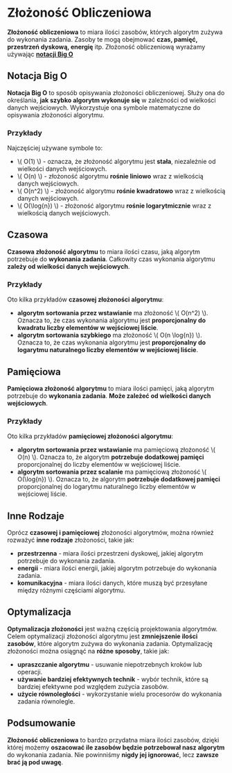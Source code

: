# Złożoność Obliczeniowa

**Złożoność obliczeniowa** to miara ilości zasobów, których algorytm zużywa do wykonania zadania. Zasoby te mogą obejmować **czas, pamięć, przestrzeń dyskową, energię** itp. Złożoność obliczeniową wyrażamy używając [ **notacji Big O**](#notacja-big-o)

## Notacja Big O
**Notacja Big O** to sposób opisywania złożoności obliczeniowej. Służy ona do określania, **jak szybko algorytm wykonuje się** w zależności od wielkości danych wejściowych. Wykorzystuje ona symbole matematyczne do opisywania złożoności algorytmu.

### Przykłady
Najczęściej używane symbole to:
- \\( O(1) \\) - oznacza, że złożoność algorytmu jest **stała**, niezależnie od wielkości danych wejściowych.
- \\( O(n) \\) - złożoność algorytmu **rośnie liniowo** wraz z wielkością danych wejściowych.
- \\( O(n^2) \\) - złożoność algorytmu **rośnie kwadratowo** wraz z wielkością danych wejściowych.
- \\( O(\log{n}) \\) - złożoność algorytmu **rośnie logarytmicznie** wraz z wielkością danych wejściowych.

## Czasowa
**Czasowa złożoność algorytmu** to miara ilości czasu, jaką algorytm potrzebuje do **wykonania zadania**. Całkowity czas wykonania algorytmu **zależy od wielkości danych wejściowych**.

### Przykłady
Oto kilka przykładów **czasowej złożoności algorytmu**: 
- **algorytm sortowania przez wstawianie** ma złożoność \\( O(n^2) \\). Oznacza to, że czas wykonania algorytmu jest **proporcjonalny do kwadratu liczby elementów w wejściowej liście**.
- **algorytm sortowania szybkiego** ma złożoność \\( O(n \log{n}) \\). Oznacza to, że czas wykonania algorytmu jest **proporcjonalny do logarytmu naturalnego liczby elementów w wejściowej liście**.

## Pamięciowa
**Pamięciowa złożoność algorytmu** to miara ilości pamięci, jaką algorytm potrzebuje do **wykonania zadania**. **Może zależeć od wielkości danych wejściowych**.

### Przykłady
Oto kilka przykładów **pamięciowej złożoności algorytmu**: 
- **algorytm sortowania przez wstawianie** ma pamięciową złożoność \\( O(n) \\). Oznacza to, że algorytm **potrzebuje dodatkowej pamięci** proporcjonalnej do liczby elementów w wejściowej liście.
- **algorytm sortowania przez scalanie** ma pamięciową złożoność \\( O(\log{n}) \\). Oznacza to, że algorytm **potrzebuje dodatkowej pamięci** proporcjonalnej do logarytmu naturalnego liczby elementów w wejściowej liście.

## Inne Rodzaje
Oprócz **czasowej i pamięciowej** złożoności algorytmów, można również rozważyć **inne rodzaje** złożoności, takie jak:
- **przestrzenna** - miara ilości przestrzeni dyskowej, jakiej algorytm potrzebuje do wykonania zadania.
- **energii** - miara ilości energii, jakiej algorytm potrzebuje do wykonania zadania.
- **komunikacyjna** - miara ilości danych, które muszą być przesyłane między różnymi częściami algorytmu.

## Optymalizacja
**Optymalizacja złożoności** jest ważną częścią projektowania algorytmów. Celem optymalizacji złożoności algorytmu jest **zmniejszenie ilości zasobów**, które algorytm zużywa do wykonania zadania. Optymalizację złożoności można osiągnąć na **różne sposoby**, takie jak:
- **upraszczanie algorytmu** - usuwanie niepotrzebnych kroków lub operacji.
- **używanie bardziej efektywnych technik** - wybór technik, które są bardziej efektywne pod względem zużycia zasobów.
- **użycie równoległości** - wykorzystanie wielu procesorów do wykonania zadania równolegle.

## Podsumowanie
**Złożoność obliczeniowa** to bardzo przydatna miara ilości zasobów, dzięki której możemy **oszacować ile zasobów będzie potrzebował nasz algorytm** do wykonania zadania. Nie powinniśmy **nigdy jej ignorować**, lecz **zawsze brać ją pod uwagę**.
